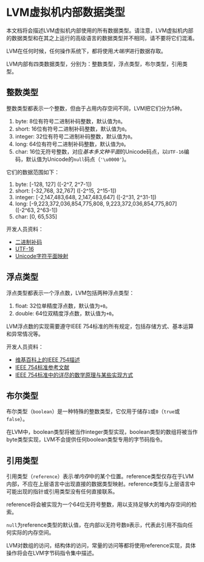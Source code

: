 # LVM虚拟机内部数据类型

本文档将会描述LVM虚拟机内部使用的所有数据类型。请注意，LVM虚拟机内部的数据类型和在其之上运行的高级语言的数据类型并不相同，请不要将它们混淆。

LVM在任何时候，任何操作系统下，都将使用*大端序*进行数据存取。

LVM内部有四类数据类型，分别为：整数类型，浮点类型，布尔类型，引用类型。

## 整数类型

整数类型都表示一个整数，但由于占用内存空间不同，LVM把它们分为5种。

1. byte: 8位有符号二进制补码整数，默认值为`0`。
2. short: 16位有符号二进制补码整数，默认值为`0`。
3. integer: 32位有符号二进制补码整数，默认值为`0`。
4. long: 64位有符号二进制补码整数，默认值为`0`。
5. char: 16位无符号整数，对应*基本多文种平面*的Unicode码点，以`UTF-16`编码，默认值为Unicode的`null`码点（`'\u0000'`)。

它们的数据范围如下：

1. byte: [-128, 127] ([-2^7, 2^7-1])
2. short: [-32,768, 32,767] ([-2^15, 2^15-1])
3. integer: [-2,147,483,648, 2,147,483,647] ([-2^31, 2^31-1])
4. long: [-9,223,372,036,854,775,808, 9,223,372,036,854,775,807] ([-2^63, 2^63-1])
5. char: [0, 65,535]

开发人员资料：

- [二进制补码](https://zh.wikipedia.org/wiki/%E4%BA%8C%E8%A3%9C%E6%95%B8)
- [UTF-16](https://zh.wikipedia.org/wiki/UTF-16)
- [Unicode字符平面映射](https://zh.wikipedia.org/wiki/Unicode%E5%AD%97%E7%AC%A6%E5%B9%B3%E9%9D%A2%E6%98%A0%E5%B0%84)

## 浮点类型

浮点类型都表示一个浮点数，LVM包括两种浮点类型：

1. float: 32位单精度浮点数，默认值为`+0`。
2. double: 64位双精度浮点数，默认值为`+0`。

LVM浮点数的实现需要遵守IEEE 754标准的所有规定，包括存储方式、基本运算和异常情况等。

开发人员资料：

- [维基百科上的IEEE 754描述](https://zh.wikipedia.org/wiki/IEEE_754)
- [IEEE 754标准参考文献](https://web.archive.org/web/20070505021348/http://babbage.cs.qc.edu/courses/cs341/IEEE-754references.html)
- [IEEE 754标准中的详尽的数学原理与某些实现方式](https://docs.oracle.com/cd/E19957-01/806-3568/ncg_goldberg.html)

## 布尔类型

布尔类型（`boolean`）是一种特殊的整数类型，它仅用于储存`1`或`0`（`true`或`false`）。

在LVM中，boolean类型将被当作integer类型实现，boolean类型的数组将被当作byte类型实现，LVM不会提供任何boolean类型专用的字节码指令。

## 引用类型

引用类型（`reference`）表示*堆内存*中的某个位置。reference类型仅存在于LVM内部，不应在上层语言中出现直接的数据类型映射。reference类型与上层语言中可能出现的指针或引用类型没有任何直接联系。

reference将会被实现为一个64位无符号整数，用以支持足够大的堆内存空间的检索。

`null`为reference类型的默认值，在内部以无符号数`0`表示，代表此引用不指向任何实际的内存空间。

LVM对数组的访问，结构体的访问，常量的访问等都将使用reference实现，具体操作将会在LVM字节码指令集中描述。